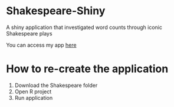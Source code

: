 # Shakespeare-Shiny
A shiny application that investigated word counts through iconic Shakespeare plays

You can access my app [here](https://rjs1pm-jaleesa-smoot.shinyapps.io/project/)

# How to re-create the application
1. Download the Shakespeare folder
2. Open R project
3. Run application
